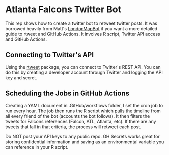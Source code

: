 # Atlanta Falcons Twitter Bot
This rep shows how to create a twitter bot to retweet twitter posts. It was borrowed heavily from Matt's [LondonMapBot](https://www.rostrum.blog/2020/09/21/londonmapbot/) if you want a more detailed guide to rtweet and GitHub Actions. It involves R script, Twitter API access and GitHub Actions.

## Connecting to Twitter's API
Using the [rtweet](https://github.com/ropensci/rtweet) package, you can connect to Twitter's REST API. You can do this by creating a developer account through Twitter and logging the API key and secret.

## Scheduling the Jobs in GitHub Actions
Creating a YAML document in .GitHub/workflows folder, I set the cron job to run every hour. The job then runs the R script which pulls the timeline from all every friend of the bot (accounts the bot follows). It then filters the tweets for Falcons references (Falcon, ATL, Atlanta, etc). If there are any tweets that fall in that criteria, the process will retweet each post.

Do NOT post your API keys to any public repo. GH Secrets works great for storing confidential information and saving as an environmental variable you can reference in your R script.
